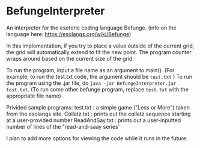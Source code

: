 # BefungeInterpreter
An interpreter for the esoteric coding language Befunge.
(info on the language here: https://esolangs.org/wiki/Befunge)

In this implementation, if you try to place a value outside of the current grid, the grid will automatically extend to fit the new point.  The program counter wraps around based on the current size of the grid. 

To run the program, input a file name as an argument to main(). (For example, to run the test.txt code, the argument should be `test.txt` )
To run the program using the .jar file, do `java -jar BefungeInterpreter.jar test.txt`. (To run some other befunge program, replace `test.txt` with the appropriate file name)

Privided sample programs:
test.txt : a simple game ("Less or More") taken from the esolangs site.
Collatz.txt : prints out the collatz sequence starting at a user-provided number
ReadAndSay.txt : prints out a user-inputted number of lines of the "read-and-saay series'

I plan to add more options for viewing the code while it runs in the future.
